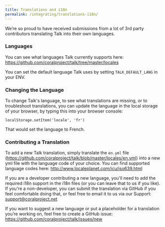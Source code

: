 ```yaml
---
title: Translations and i18n
permalink: /integrating/translations-i18n/
---
```


We’re so proud to have received submissions from a lot of 3rd party contributors translating Talk into their own languages.

### Languages

You can see what languages Talk currently supports here: https://github.com/coralproject/talk/tree/master/locales

You can set the default language Talk uses by setting `TALK_DEFAULT_LANG` in your ENV. 

### Changing the Language

To change Talk's language, to see what translations are missing, or to troubleshoot translations, you can update the language in the local storage of your browser, by typing this into your browser console:

`localStorage.setItem('locale', 'fr')`

That would set the language to French.

### Contributing a Translation

To add a new Talk translation, simply translate the `en.yml` file (https://github.com/coralproject/talk/blob/master/locales/en.yml) into a new yml file with the language code of your choice. You can find supported language codes here: http://www.localeplanet.com/icu/iso639.html

If you are a developer contributing a new language, you'll need to add the required i18n support in the i18n files (or you can leave that to us if you like). If you're a non-developer, you can submit the translation via GitHub if you feel comfortable doing that, or feel free to email it to us via our Support: support@coralproject.net

If you want to suggest a new language or put a placeholder for a translation you’re working on, feel free to create a GitHub issue: https://github.com/coralproject/talk/issues/new
